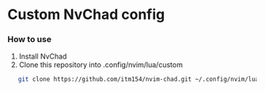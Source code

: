# Custom NvChad config

### How to use

1. Install NvChad
2. Clone this repository into .config/nvim/lua/custom
```sh
   git clone https://github.com/itm154/nvim-chad.git ~/.config/nvim/lua/custom/
``` 

